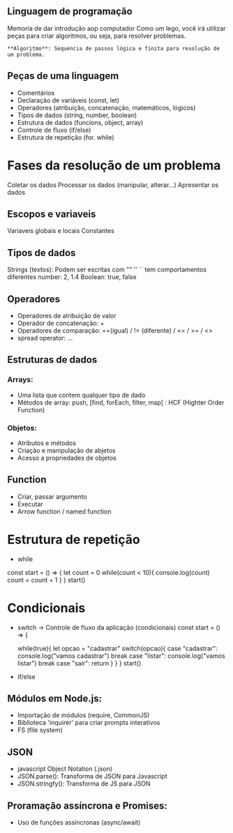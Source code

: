 ## Linguagem de programação

Memoria de dar introdução aop computador
Como um lego, você irá utilizar peças para criar algoritmos, ou seja, para resolver problemas.

    **Algoritmo**: Sequencia de passos lógica e finita para resolução de um problema.

## Peças de uma linguagem

- Comentários
- Declaração de variáveis (const, let)
- Operadores (atribuição, concatenação, matemáticos, lógicos)
- Tipos de dados (string, number, boolean)
- Estrutura de dados (funcions, object, array)
- Controle de fluxo (if/else)
- Estrutura de repetição (for. while)

# Fases da resolução de um problema

Coletar os dados
Processar os dados (manipular, alterar...)
Apresentar os dados

## Escopos e variaveis

Variaveis globais e locais
Constantes

## Tipos de dados

Strings (textos): Podem ser escritas com "" '' `` tem comportamentos diferentes
number: 2, 1.4
Boolean: true, false

## Operadores

- Operadores de atribuição de valor
- Operador de concatenação: +
- Operadores de comparação: ==(igual) / != (diferente) / <= / >= / <>
- spread operator: ...

## Estruturas de dados

### Arrays:

- Uma lista que contem qualquer tipo de dado
- Métodos de array: push, [find, forEach, filter, map] : HCF (Highter Order Function)

### Objetos:

- Atributos e métodos
- Criação e manipulação de abjetos
- Acesso a propriedades de objetos

## Function

- Criar, passar argumento
- Executar
- Arrow function / named function

# Estrutura de repetição

- while

const start = () => {
    let count = 0
    while(count < 10){
        console.log(count)
        count = count + 1
    }
}
start()

# Condicionais

- switch -> Controle de fluxo da aplicação (condicionais)
const start = () => {

    while(true){
        let opcao = "cadastrar"
        switch(opcao){
            case "cadastrar":
                console.log("vamos cadastrar")
                break
            case "listar":
                console.log("vamos listar")
                break
            case "sair":
                return
        }
    }
}
start()

- if/else

## Módulos em Node.js:

- Importação de módulos (require, CommonJS)
- Biblioteca 'inquirer' para criar prompts interativos
- FS (file system)

## JSON

- javascript Object Notation (.json)
- JSON.parse(): Transforma de JSON para Javascript
- JSON.stringfy(): Transforma de JS para JSON

## Proramação assíncrona e Promises:

- Uso de funções assíncronas (async/await)